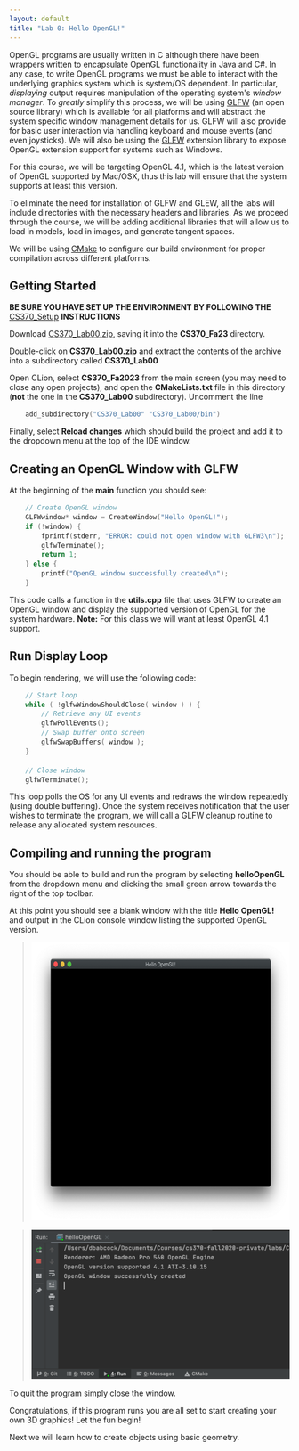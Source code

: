 ```yaml
---
layout: default
title: "Lab 0: Hello OpenGL!"
---
```


OpenGL programs are usually written in C although there have been wrappers written to encapsulate OpenGL functionality in Java and C\#. In any case, to write OpenGL programs we must be able to interact with the underlying graphics system which is system/OS dependent. In particular, *displaying* output requires manipulation of the operating system's *window manager*. To *greatly* simplify this process, we will be using [GLFW](https://www.glfw.org) (an open source library) which is available for all platforms and will abstract the system specific window management details for us. GLFW will also provide for basic user interaction via handling keyboard and mouse events (and even joysticks). We will also be using the [GLEW](http://glew.sourceforge.net) extension library to expose OpenGL extension support for systems such as Windows.

For this course, we will be targeting OpenGL 4.1, which is the latest version of OpenGL supported by Mac/OSX, thus this lab will ensure that the system supports at least this version.

To eliminate the need for installation of GLFW and GLEW, all the labs will include directories with the necessary headers and libraries. As we proceed through the course, we will be adding additional libraries that will allow us to load in models, load in images, and generate tangent spaces.

We will be using [CMake](https://cmake.org) to configure our build environment for proper compilation across different platforms.

## Getting Started

**BE SURE YOU HAVE SET UP THE ENVIRONMENT BY FOLLOWING THE** [CS370\_Setup](../CS370_Setup.html) **INSTRUCTIONS**

Download [CS370\_Lab00.zip](src/CS370_Lab00.zip), saving it into the **CS370\_Fa23** directory.

Double-click on **CS370\_Lab00.zip** and extract the contents of the archive into a subdirectory called **CS370\_Lab00**

Open CLion, select **CS370\_Fa2023** from the main screen (you may need to close any open projects), and open the **CMakeLists.txt** file in this directory (**not** the one in the **CS370\_Lab00** subdirectory). Uncomment the line

```cpp
	add_subdirectory("CS370_Lab00" "CS370_Lab00/bin")
```

Finally, select **Reload changes** which should build the project and add it to the dropdown menu at the top of the IDE window.

## Creating an OpenGL Window with GLFW

At the beginning of the **main** function you should see:

```cpp
    // Create OpenGL window
    GLFWwindow* window = CreateWindow("Hello OpenGL!");
    if (!window) {
        fprintf(stderr, "ERROR: could not open window with GLFW3\n");
        glfwTerminate();
        return 1;
    } else {
        printf("OpenGL window successfully created\n");
    }
```

This code calls a function in the **utils.cpp** file that uses GLFW to create an OpenGL window and display the supported version of OpenGL for the system hardware. **Note:** For this class we will want at least OpenGL 4.1 support.

## Run Display Loop

To begin rendering, we will use the following code:

```cpp
    // Start loop
    while ( !glfwWindowShouldClose( window ) ) {
        // Retrieve any UI events
        glfwPollEvents();
        // Swap buffer onto screen
        glfwSwapBuffers( window );
    }

    // Close window
    glfwTerminate();
```

This loop polls the OS for any UI events and redraws the window repeatedly (using double buffering). Once the system receives notification that the user wishes to terminate the program, we will call a GLFW cleanup routine to release any allocated system resources.

## Compiling and running the program

You should be able to build and run the program by selecting **helloOpenGL** from the dropdown menu and clicking the small green arrow towards the right of the top toolbar.

At this point you should see a blank window with the title **Hello OpenGL!** and output in the CLion console window listing the supported OpenGL version.

> <img src="images/lab00/Blank.png" alt="Hello OpenGL Window" height="500"/>

> <img src="images/lab00/Console.png" alt="Lab00 Console" width="500"/>

To quit the program simply close the window.

Congratulations, if this program runs you are all set to start creating your own 3D graphics! Let the fun begin!

Next we will learn how to create objects using basic geometry.
